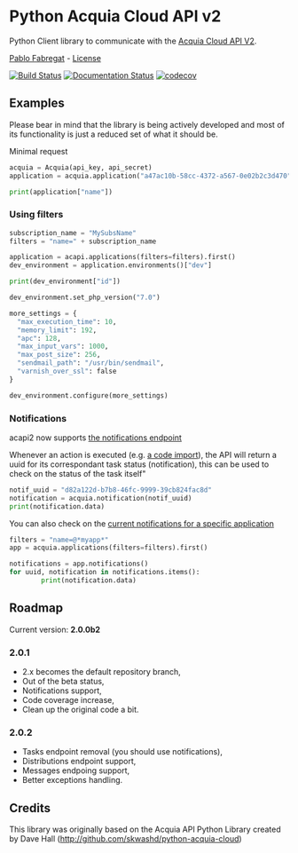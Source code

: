 # Python Acquia Cloud API v2

Python Client library to communicate with the [Acquia Cloud API V2](http://cloud.acquia.com/api-docs).

[Pablo Fabregat](http://pablofabregat.com) - [License](LICENSE.txt)

[![Build Status](https://travis-ci.org/pmatias/python-acquia-cloud-2.svg?branch=master)](https://travis-ci.org/pmatias/python-acquia-cloud-2) [![Documentation Status](https://readthedocs.org/projects/acapi2/badge/?version=latest)](https://acapi2.readthedocs.io/en/latest/?badge=latest) [![codecov](https://codecov.io/gh/pmatias/python-acquia-cloud-2/branch/2.x/graph/badge.svg)](https://codecov.io/gh/pmatias/python-acquia-cloud-2)
 

## Examples

Please bear in mind that the library is being actively developed and
most of its functionality is just a reduced set of what it should be.

Minimal request

```python
acquia = Acquia(api_key, api_secret)
application = acquia.application("a47ac10b-58cc-4372-a567-0e02b2c3d470")

print(application["name"])
```

### Using filters

```python
subscription_name = "MySubsName"
filters = "name=" + subscription_name

application = acapi.applications(filters=filters).first()
dev_environment = application.environments()["dev"]

print(dev_environment["id"])

dev_environment.set_php_version("7.0")

more_settings = {
  "max_execution_time": 10,
  "memory_limit": 192,
  "apc": 128,
  "max_input_vars": 1000,
  "max_post_size": 256,
  "sendmail_path": "/usr/bin/sendmail",
  "varnish_over_ssl": false
}

dev_environment.configure(more_settings)
```

### Notifications

acapi2 now supports [the notifications endpoint](https://cloudapi-docs.acquia.com/#/Notifications/getNotificationByUuid)

Whenever an action is executed (e.g. [a code import](https://cloudapi-docs.acquia.com/#/Environments/postEnvironmentsImportSite)),
 the API will return a uuid for its correspondant 
task status (notification), this can be used to check on the status of the task itself"

```python
notif_uuid = "d82a122d-b7b8-46fc-9999-39cb824fac8d"
notification = acquia.notification(notif_uuid)
print(notification.data)
```

You can also check on the [current notifications for a specific application](https://cloudapi-docs.acquia.com/#/Applications/getApplicationNotifications)

````python
filters = "name=@*myapp*"
app = acquia.applications(filters=filters).first()

notifications = app.notifications()
for uuid, notification in notifications.items():
        print(notification.data)
````

## Roadmap

Current version: **2.0.0b2**

### 2.0.1

* 2.x becomes the default repository branch,
* Out of the beta status,
* Notifications support,
* Code coverage increase,
* Clean up the original code a bit.

### 2.0.2

* Tasks endpoint removal (you should use notifications),
* Distributions endpoint support,
* Messages endpoing support,
* Better exceptions handling.

## Credits

This library was originally based on the Acquia API Python Library created 
by Dave Hall (http://github.com/skwashd/python-acquia-cloud)
